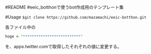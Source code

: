 #README
\#eeic_botthonで使うbot作成用のテンプレート集

#Usage
`$git clone https://github.com/mazamachi/eeic-botthon.git`

各ファイル中の
```Ruby
hoge = "**************************"
```
を、apps.twitter.comで取得したそれぞれの値に変更する。